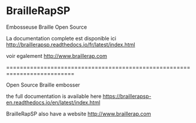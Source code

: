 # BrailleRapSP

Embosseuse Braille Open Source

La documentation complete est disponible ici http://braillerapsp.readthedocs.io/fr/latest/index.html

voir egalement http://www.braillerap.com

==========================================================================

Open Source Braille embosser


the full documentation is available here https://braillerapsp-en.readthedocs.io/en/latest/index.html

BrailleRapSP also have a website http://www.braillerap.com
